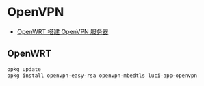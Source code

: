# OpenVPN

- [OpenWRT 搭建 OpenVPN 服务器](https://www.v2ex.com/t/624222)

## OpenWRT

```bash
opkg update
opkg install openvpn-easy-rsa openvpn-mbedtls luci-app-openvpn
```

